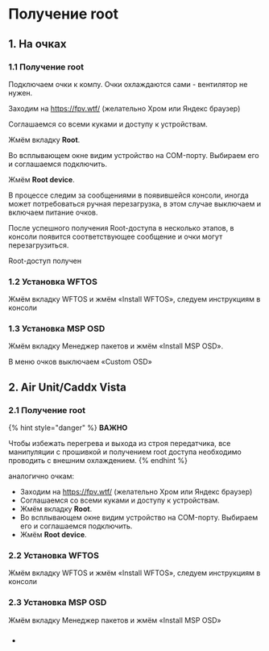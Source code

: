 # Получение root

## 1. На очках

### 1.1 Получение root

Подключаем очки к компу. Очки охлаждаются сами - вентилятор не нужен.&#x20;

Заходим на https://fpv.wtf/ (желательно Хром или Яндекс браузер)&#x20;

Соглашаемся со всеми куками и доступу к устройствам.&#x20;

Жмём вкладку **Root**.&#x20;

Во всплывающем окне видим устройство на COM-порту. Выбираем его и соглашаемся подключить.&#x20;

Жмём **Root device**.

В процессе следим за сообщениями в появившейся консоли, иногда может потребоваться ручная перезагрузка, в этом случае выключаем и включаем питание очков.&#x20;

После успешного получения Root-доступа в несколько этапов, в консоли появится соответствующее сообщение и очки могут перезагрузиться.&#x20;

Root-доступ получен

### 1.2 Установка WFTOS

Жмём вкладку WFTOS и жмём «Install WFTOS», следуем инструкциям в консоли

### 1.3 Установка MSP OSD

Жмём вкладку Менеджер пакетов и жмём «Install MSP OSD».&#x20;

В меню очков выключаем «Custom OSD»

## 2. Air Unit/Caddx Vista

### 2.1 Получение root

{% hint style="danger" %}
**ВАЖНО**

Чтобы избежать перегрева и выхода из строя передатчика, все манипуляции с прошивкой и получением root доступа необходимо проводить с внешним охлаждением.
{% endhint %}

аналогично очкам:

* Заходим на https://fpv.wtf/ (желательно Хром или Яндекс браузер)&#x20;
* Соглашаемся со всеми куками и доступу к устройствам.&#x20;
* Жмём вкладку **Root**.&#x20;
* Во всплывающем окне видим устройство на COM-порту. Выбираем его и соглашаемся подключить.&#x20;
* Жмём **Root device**.

### 2.2 Установка WFTOS

Жмём вкладку WFTOS и жмём «Install WFTOS», следуем инструкциям в консоли

### 2.3 Установка MSP OSD

Жмём вкладку Менеджер пакетов и жмём «Install MSP OSD»





* ###
